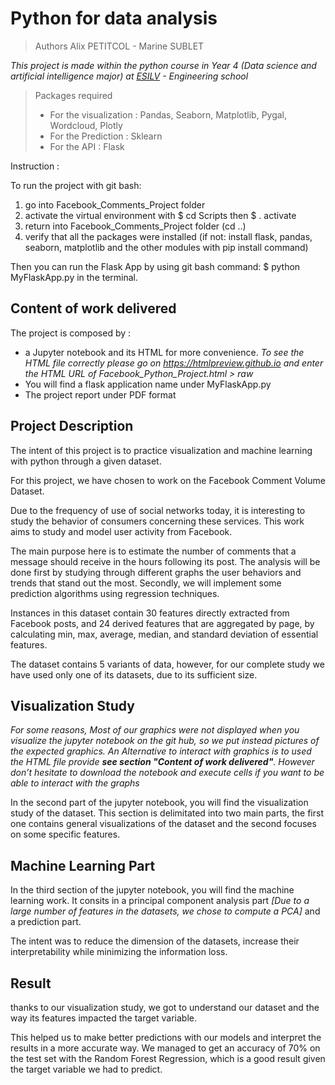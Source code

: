 # Python for data analysis

> Authors Alix PETITCOL - Marine SUBLET 

*This project is made within the python course in Year 4 (Data science and artificial intelligence major) at [ESILV](https://www.esilv.fr/) - Engineering school*

> Packages required
>
> - For the visualization : Pandas, Seaborn, Matplotlib, Pygal, Wordcloud, Plotly
> - For the Prediction : Sklearn
> - For the API : Flask 


Instruction :

To run the project with git bash: 
1) go into Facebook_Comments_Project folder  
2) activate the virtual environment with $ cd Scripts then $ . activate
3) return into Facebook_Comments_Project folder (cd ..)
4) verify that all the packages were installed (if not: install flask, pandas, seaborn, matplotlib and the other modules with pip install command)

Then you can run the Flask App by using git bash command: $ python MyFlaskApp.py in the terminal. 

## Content of work delivered

The project is composed by :
- a Jupyter notebook and its HTML for more convenience. 
*To see the HTML file correctly please go on https://htmlpreview.github.io  and enter the HTML URL of Facebook_Python_Project.html > raw*
- You will find a flask application  name under MyFlaskApp.py
- The project report under PDF format

## Project Description

The intent of this project is to practice visualization and machine learning with python through a given dataset. 

For this project, we have chosen to work on the Facebook Comment Volume Dataset.

Due to the frequency of use of social networks today, it is interesting to study the behavior of consumers concerning these services. This work aims to study and model user activity from Facebook.

The main purpose here is to estimate the number of comments that a message should receive in the hours following its post. The analysis will be done first by studying through different graphs the user behaviors and trends that stand out the most. Secondly, we will implement some prediction algorithms using regression techniques.

Instances in this dataset contain 30 features directly extracted from Facebook posts, and 24 derived features that are aggregated by page, by calculating min, max, average, median, and standard deviation of essential features. 

The dataset contains 5 variants of data, however, for our complete study we have used only one of its datasets, due to its sufficient size.

## Visualization Study

*For some reasons, Most of our graphics were not displayed when you visualize the jupyter notebook on the git hub, so we put instead pictures of the expected graphics. An Alternative to interact with graphics is to used the HTML file provide **see section "Content of work delivered"**. However don’t hesitate to download the notebook and execute cells if you want to be able to interact with the graphs*

In the second part of the jupyter notebook, you will find the visualization study of the dataset. 
This section is delimitated into two main parts, the first one contains general visualizations of the dataset and the second focuses on some specific features.


## Machine Learning Part

In the third section of the jupyter notebook, you will find the machine learning work. It consits in a principal component analysis part *[Due to a large number of features in the datasets, we chose to compute a PCA]* and a prediction part. 


The intent was to reduce the dimension of the datasets, increase their interpretability while minimizing the information loss.


## Result

thanks to our visualization study, we got to understand our dataset and the way its features impacted the target variable. 

This helped us to make better predictions with our models and interpret the results in a more accurate way.
We managed to get an accuracy of  70% on the test set with the Random Forest Regression, which is a good result given the target variable we had to predict.

